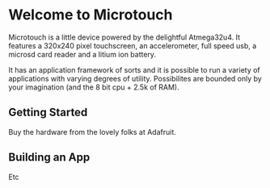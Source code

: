 # Welcome to Microtouch

Microtouch is a little device powered by the delightful Atmega32u4.
It features a 320x240 pixel touchscreen, an accelerometer, full speed
usb, a microsd card reader and a litium ion battery.

It has an application framework of sorts and it is possible to run a
variety of applications with varying degrees of utility. Possibilites
are bounded only by your imagination (and the 8 bit cpu + 2.5k of RAM).

## Getting Started

Buy the hardware from the lovely folks at Adafruit.

## Building an App
Etc